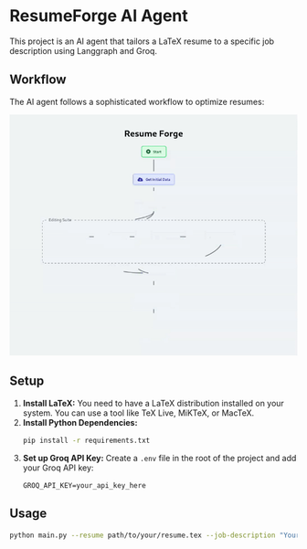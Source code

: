 # ResumeForge AI Agent

This project is an AI agent that tailors a LaTeX resume to a specific job description using Langgraph and Groq.

## Workflow

The AI agent follows a sophisticated workflow to optimize resumes:

![ResumeForge Workflow](graph.gif)

## Setup

1.  **Install LaTeX:** You need to have a LaTeX distribution installed on your system. You can use a tool like TeX Live, MiKTeX, or MacTeX.
2.  **Install Python Dependencies:**
    ```bash
    pip install -r requirements.txt
    ```
3.  **Set up Groq API Key:**
    Create a `.env` file in the root of the project and add your Groq API key:
    ```
    GROQ_API_KEY=your_api_key_here
    ```

## Usage

```bash
python main.py --resume path/to/your/resume.tex --job-description "Your job description here"
```
